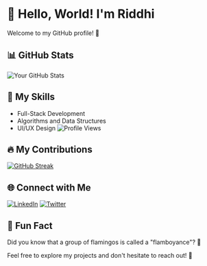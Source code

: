 # 👋 Hello, World! I'm Riddhi 

Welcome to my GitHub profile! 🚀

## 📊 GitHub Stats
![Your GitHub Stats](https://github-readme-stats.vercel.app/api?username=YourUsername&show_icons=true&theme=dark)

## 🚀 My Skills
- Full-Stack Development
- Algorithms and Data Structures
- UI/UX Design
![Profile Views](https://komarev.com/ghpvc/?username=YourUsername)
## 🔥 My Contributions
[![GitHub Streak](https://github-readme-streak-stats.herokuapp.com/?user=YourUsername&theme=dark)](https://github.com/DenverCoder1/github-readme-streak-stats)
## 🌐 Connect with Me
[![LinkedIn](https://img.shields.io/badge/LinkedIn-YourLinkedIn-blue)](YourLinkedInLink)
[![Twitter](https://img.shields.io/badge/Twitter-YourTwitter-blue)](YourTwitterLink)
## 🤖 Fun Fact
Did you know that a group of flamingos is called a "flamboyance"? 🦩

Feel free to explore my projects and don't hesitate to reach out! 🌟
